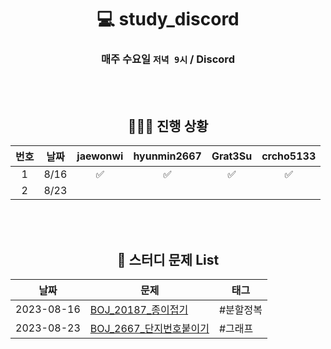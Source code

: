 <div align="center">

# 💻 study_discord

### 매주 수요일 `저녁 9시` / Discord

<br>
<br>

## 🧑🏻‍💻 진행 상황



|   번호    |      날짜       | jaewonwi | hyunmin2667 | Grat3Su | crcho5133 | 
|:-------:|:-------------:|:-------:|:---------:|:--------:|:------------:|
| 1 | 8/16 |    ✅    |     ✅     |    ✅     |      ✅      |
| 2 | 8/23 |        |          |         |            |


<br>
<br>

## 📌 스터디 문제 List

<div text-align="left">

|   날짜   |     <center>문제</center>     |   <center>태그</center>   |
|:-------:|:-------------|:-------|
| 2023-08-16 | [BOJ_20187_종이접기](https://www.acmicpc.net/problem/20187) |   #분할정복   | 
| 2023-08-23 | [BOJ_2667_단지번호붙이기](https://www.acmicpc.net/problem/2667) |   #그래프   |

</div>


</div>